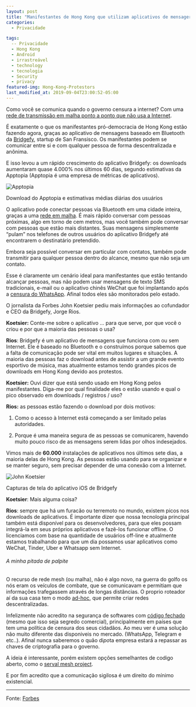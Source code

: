 ```yaml
---
layout: post
title: "Manifestantes de Hong Kong que utilizam aplicativos de mensageria irrastreável aumenta 3685%"
categories:
  - Privacidade

tags:
  -- Privacidade
  - Hong Kong
  - Android
  - irrastreável
  - technology
  - tecnologia
  - Security
  - privacy
featured-img: Hong-Kong-Protestors
last_modified_at: 2019-09-04T23:00:52-05:00
---
```



Como você se comunica quando o governo censura a internet? Com uma [rede de transmissão em malha ponto a ponto que não usa a Internet](https://pt.wikipedia.org/wiki/Redes_Mesh).

É exatamente o que os manifestantes pró-democracia de Hong Kong estão fazendo agora, graças ao aplicativo de mensagens baseado em Bluetooth da [Bridgefy](https://www.bridgefy.me/), startup de San Fransisco. Os manifestantes podem se comunicar entre si e com qualquer pessoa de forma descentralizada e anônima.

E isso levou a um rápido crescimento do aplicativo Bridgefy: os downloads aumentaram quase 4.000% nos últimos 60 dias, segundo estimativas da Apptopia (Apptopia é uma empresa de métricas de aplicativos).

<img src="https://specials-images.forbesimg.com/imageserve/5d6d4d96673aa300083cc663/960x0.jpg" alt="Apptopia" />

Download do Apptopia e estimativas médias diárias dos usuários

O aplicativo pode conectar pessoas via Bluetooth em uma cidade inteira, graças a uma [rede em malha](https://pt.wikipedia.org/wiki/Redes_Mesh). É mais rápido conversar com pessoas próximas, algo em torno de cem metros, mas você também pode conversar com pessoas que estão mais distantes. Suas mensagens simplesmente “pulam” nos telefones de outros usuários do aplicativo Bridgefy até encontrarem o destinatário pretendido.

Embora seja possível conversar em particular com contatos, também pode transmitir para qualquer pessoa dentro do alcance, mesmo que não seja um contato.

Esse é claramente um cenário ideal para manifestantes que estão tentando alcançar pessoas, mas não podem usar mensagens de texto SMS tradicionais, e-mail ou o aplicativo chinês WeChat que foi implantando após a [censura do WhatsApp](https://www.nytimes.com/2017/09/25/business/china-whatsapp-blocked.html?mcubz=1). Afinal todos eles são monitorados pelo estado.

O jornalista da Forbes John Koetsier pediu mais informações ao cofundador e CEO da Bridgefy, Jorge Rios.

**Koetsier:** Conte-me sobre o aplicativo ... para que serve, por que você o criou e por que a maioria das pessoas o usa?

**Rios**: Bridgefy é um aplicativo de mensagens que funciona com ou sem Internet. Ele é baseado no Bluetooth e o construímos porque sabemos que a falta de comunicação pode ser vital em muitos lugares e situações. A maioria das pessoas faz o download antes de assistir a um grande evento esportivo de música, mas atualmente estamos tendo grandes picos de downloads em Hong Kong devido aos protestos.

**Koetsier:** Ouvi dizer que está sendo usado em Hong Kong pelos manifestantes. Diga-me por qual finalidade eles o estão usando e qual o pico observado em downloads / registros / uso?

**Rios:** as pessoas estão fazendo o download por dois motivos:

1) Como o acesso à Internet está começando a ser limitado pelas autoridades.

2) Porque é uma maneira segura de as pessoas se comunicarem, havendo muito pouco risco de as mensagens serem lidas por olhos indesejados.

Vimos mais de **60.000** instalações de aplicativos nos últimos sete dias, a maioria delas de Hong Kong. As pessoas estão usando para se organizar e se manter seguro, sem precisar depender de uma conexão com a Internet. 

<img src="https://thumbor.forbes.com/thumbor/711x493/https://specials-images.forbesimg.com/imageserve/5d6d4fbafead28000892d689/960x0.jpg?fit=scale" alt="John Koetsier" />

Capturas de tela do aplicativo iOS de Bridgefy

**Koetsier**: Mais alguma coisa?

**Rios**: sempre que há um furacão ou terremoto no mundo, existem picos nos downloads de aplicativos. É importante dizer que nossa tecnologia principal também está disponível para os desenvolvedores, para que eles possam integrá-la em seus próprios aplicativos e fazê-los funcionar offline. O licenciamos com base na quantidade de usuários off-line e atualmente estamos trabalhando para que um dia possamos usar aplicativos como WeChat, Tinder, Uber e Whatsapp sem Internet. 




###### A minha pitada de palpite

O recurso de rede mesh (ou malha), não é algo novo, na guerra do golfo os nós eram os veículos de combate, que se comunicavam e permitiam que informações trafegassem através de longas distâncias. O proprio roteador aí da sua casa tem o modo [ad-hoc](https://pt.wikipedia.org/wiki/Redes_ad_hoc), que permite criar redes descentralizadas.

Infelizmente não acredito na segurança de softwares com [código fechado](https://www.linkoficial.com.br/qual-a-diferenca-entre-software-de-codigo-aberto-e-software-de-codigo-fechado/amp/) (mesmo que isso seja segredo comercial), principalmente em países que tem uma política de censura dos seus cidadãos. Ao meu ver é uma solução não muito diferente das disponiveis no mercado. (WhatsApp, Telegram e etc..). Afinal nunca saberemos o quão di$po$ta empresa estará a repassar as chaves de criptografia para o governo.

A ideia é interessante, porém existem opções semelhantes de codigo aberto, como o [serval mesh project](http://www.servalproject.org/).

E por fim acredito que a comunicação sigilosa é um direito do mínimo existencial.


---

Fonte: [Forbes](https://www.forbes.com/sites/johnkoetsier/2019/09/02/hong-kong-protestors-using-mesh-messaging-app-china-cant-block-usage-up-3685/amp/)
